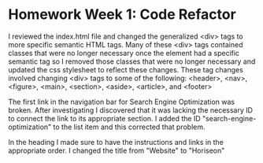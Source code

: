 # Homework Week 1: Code Refactor

I reviewed the index.html file and changed the generalized &lt;div&gt; tags to more specific semantic HTML tags.
Many of these &lt;div&gt; tags contained classes that were no longer necessary once the element had a specific semantic tag so I removed those classes that were no longer necessary and updated the css stylesheet to reflect these changes.
These tag changes involved changing &lt;div&gt; tags to some of the following: &lt;header&gt;, &lt;nav&gt;, &lt;figure&gt;, &lt;main&gt;, &lt;section&gt;, &lt;aside&gt;, &lt;article&gt;, and &lt;footer&gt;

The first link in the navigation bar for Search Engine Optimization was broken. After investigating I discovered that it was lacking the necessary ID to connect the link to its appropriate section. I added the ID "search-engine-optimization" to the list item and this corrected that problem.

In the heading I made sure to have the instructions and links in the appropriate order. I changed the title from "Website" to "Horiseon"

